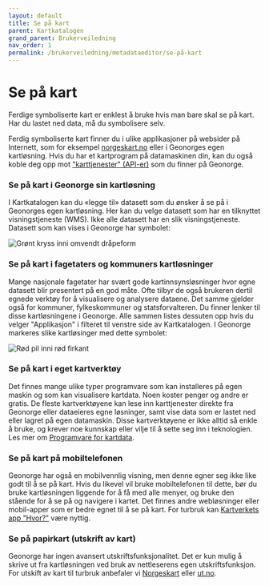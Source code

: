 ```yaml
---
layout: default
title: Se på kart
parent: Kartkatalogen
grand_parent: Brukerveiledning
nav_order: 1
permalink: /brukerveiledning/metadataeditor/se-på-kart
---
```


# Se på kart

Ferdige symboliserte kart er enklest å bruke hvis man bare skal se på kart. Har du lastet ned data, må du symbolisere selv.

Ferdig symboliserte kart finner du i ulike applikasjoner på websider på Internett, som for eksempel [norgeskart.no](http://www.norgeskart.no) eller i Geonorges egen kartløsning. Hvis du har et kartprogram på datamaskinen din, kan du også koble deg opp mot ["karttjenester" (API-er)](https://www.geonorge.no/bruke_tjenester_og_APIer) som du finner på Geonorge.

### Se på kart i Geonorge sin kartløsning
I Kartkatalogen kan du «legge til» datasett som du ønsker å se på i Geonorges egen kartløsning. Her kan du velge datasett som har en tilknyttet visningstjeneste (WMS). Ikke alle datasett har en slik visningstjeneste. Datasett som kan vises i Geonorge har symbolet:

![Grønt kryss inni omvendt dråpeform](https://www.geonorge.no/globalassets/geonorge2/bilder/brukerveiledning/legg-til-i-kart.png)

### Se på kart i fagetaters og kommuners kartløsninger
Mange nasjonale fagetater har svært gode kartinnsynsløsninger hvor egne datasett blir presentert på en god måte. Ofte tilbyr de også brukeren dertil egnede verktøy for å visualisere og analysere dataene. Det samme gjelder også for kommuner, fylkeskommuner og statsforvalteren. Du finner lenker til disse kartløsningene i Geonorge. Alle sammen listes dessuten opp hvis du velger "Applikasjon" i filteret til venstre side av Kartkatalogen. I Geonorge markeres slike kartløsinger med dette symbolet:

![Rød pil inni rød firkant](https://www.geonorge.no/globalassets/geonorge2/bilder/brukerveiledning/nettside.png)

### Se på kart i eget kartverktøy
Det finnes mange ulike typer programvare som kan installeres på egen maskin og som kan visualisere kartdata. Noen koster penger og andre er gratis. De fleste kartverktøyene kan lese inn karttjenester direkte fra Geonorge eller dataeieres egne løsninger, samt vise data som er lastet ned eller lagret på egen datamaskin. Disse kartverktøyene er ikke alltid så enkle å bruke, og krever noe kunnskap eller vilje til å sette seg inn i teknologien. Les mer om [Programvare for kartdata](https://www.geonorge.no/aktuelt/om-geonorge/slik-bruker-du-geonorge/programvare-for-kartdata/).

### Se på kart på mobiltelefonen
Geonorge har også en mobilvennlig visning, men denne egner seg ikke like godt til å se på kart. Hvis du likevel vil bruke mobiltelefonen til dette, bør du bruke kartløsningen liggende for å få med alle menyer, og bruke den stående for å se på og navigere i kartet. Det finnes andre webløsninger eller mobil-apper som er bedre egnet til å se på kart. For turbruk kan [Kartverkets app "Hvor?"](https://www.kartverket.no/til-lands/kart/hvor-appen) være nyttig.

### Se på papirkart (utskrift av kart)
Geonorge har ingen avansert utskriftsfunksjonalitet. Det er kun mulig å skrive ut fra kartløsningen ved bruk av nettleserens egen utskriftsfunksjon. For utskift av kart til turbruk anbefaler vi [Norgeskart](https://www.norgeskart.no) eller [ut.no](https://www.ut.no).

